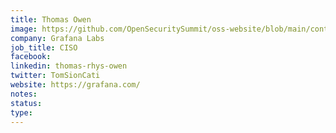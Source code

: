 ```yaml
---
title: Thomas Owen
image: https://github.com/OpenSecuritySummit/oss-website/blob/main/content/participant/images/photo_2021-11-05%2018.58.38%20-%20Thomas%20Owen.jpeg?raw=true
company: Grafana Labs
job_title: CISO
facebook:
linkedin: thomas-rhys-owen
twitter: TomSionCati
website: https://grafana.com/
notes:
status: 
type: 
---
```

